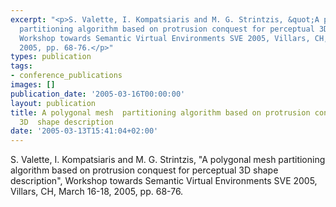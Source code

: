```yaml
---
excerpt: "<p>S. Valette, I. Kompatsiaris and M. G. Strintzis, &quot;A polygonal mesh
  partitioning algorithm based on protrusion conquest for perceptual 3D shape description&quot;,
  Workshop towards Semantic Virtual Environments SVE 2005, Villars, CH, March 16-18,
  2005, pp. 68-76.</p>"
types: publication
tags:
- conference_publications
images: []
publication_date: '2005-03-16T00:00:00'
layout: publication
title: A polygonal mesh  partitioning algorithm based on protrusion conquest for perceptual
  3D  shape description
date: '2005-03-13T15:41:04+02:00'
---
```

<p>S. Valette, I. Kompatsiaris and M. G. Strintzis, &quot;A polygonal mesh partitioning algorithm based on protrusion conquest for perceptual 3D shape description&quot;, Workshop towards Semantic Virtual Environments SVE 2005, Villars, CH, March 16-18, 2005, pp. 68-76.</p>
